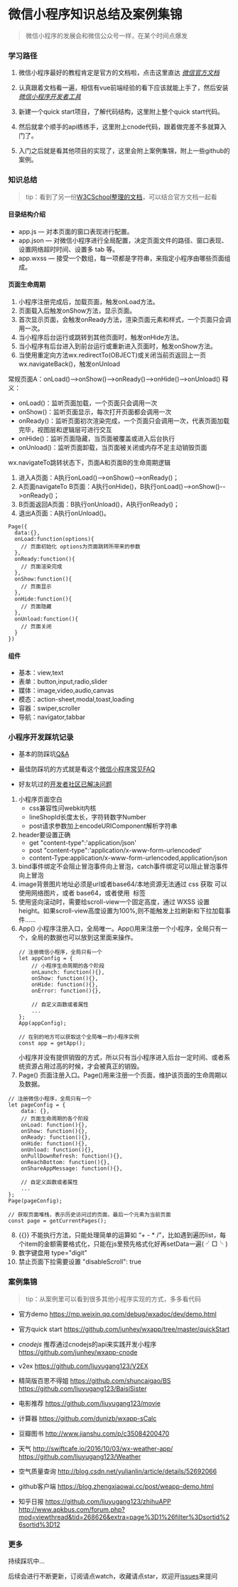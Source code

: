 # 微信小程序知识总结及案例集锦
>微信小程序的发展会和微信公众号一样，在某个时间点爆发

### 学习路径

1. 微信小程序最好的教程肯定是官方的文档啦，点击这里直达 *[微信官方文档](https://mp.weixin.qq.com/debug/wxadoc/dev/index.html)*

2. 认真跟着文档看一遍，相信有vue前端经验的看下应该就能上手了，然后安装 *[微信小程序开发者工具](https://mp.weixin.qq.com/debug/wxadoc/dev/devtools/download.html)*

3. 新建一个quick start项目，了解代码结构，这里附上整个quick start代码。

4. 然后就拿个顺手的api练练手，这里附上cnode代码，跟着做完差不多就算入门了。

5. 入门之后就是看其他项目的实现了，这里会附上案例集锦，附上一些github的案例。


### 知识总结

> tip：看到了另一份[W3CSchool整理的文档](http://www.w3cschool.cn/weixinapp/)，可以结合官方文档一起看

#### 目录结构介绍

- app.js — 对本页面的窗口表现进行配置。
- app.json — 对微信小程序进行全局配置，决定页面文件的路径、窗口表现、设置网络超时时间、设置多 tab 等。
- app.wxss — 接受一个数组，每一项都是字符串，来指定小程序由哪些页面组成。

#### 页面生命周期

1. 小程序注册完成后，加载页面，触发onLoad方法。
2. 页面载入后触发onShow方法，显示页面。
3. 首次显示页面，会触发onReady方法，渲染页面元素和样式，一个页面只会调用一次。
4. 当小程序后台运行或跳转到其他页面时，触发onHide方法。
5. 当小程序有后台进入到前台运行或重新进入页面时，触发onShow方法。
6. 当使用重定向方法wx.redirectTo(OBJECT)或关闭当前页返回上一页wx.navigateBack()，触发onUnload

常规页面A：onLoad()-->onShow()-->onReady()-->onHide()-->onUnload()
释义：
- onLoad()：监听页面加载，一个页面只会调用一次
- onShow()：监听页面显示，每次打开页面都会调用一次
- onReady()：监听页面初次渲染完成，一个页面只会调用一次，代表页面加载完毕，视图层和逻辑层可进行交互
- onHide()：监听页面隐藏，当页面被覆盖或进入后台执行
- onUnload()：监听页面卸载，当页面被关闭或内存不足主动销毁页面

wx.navigateTo跳转状态下，页面A和页面B的生命周期逻辑
1. 进入A页面：A执行onLoad()-->onShow()-->onReady()；
2. A页面navigateTo B页面：A执行onHide()，B执行onLoad()-->onShow()-->onReady()；
3. B页面返回A页面：B执行onUnload()，A执行onReady()；
4. 退出A页面：A执行onUnload()。
```
Page({
  data:{},
  onLoad:function(options){
    // 页面初始化 options为页面跳转所带来的参数
  },
  onReady:function(){
    // 页面渲染完成
  },
  onShow:function(){
    // 页面显示
  },
  onHide:function(){
    // 页面隐藏
  },
  onUnload:function(){
    // 页面关闭
  }
})
```

#### 组件

- 基本：view,text
- 表单：button,input,radio,slider
- 媒体：image,video,audio,canvas
- 模态：action-sheet,modal,toast,loading
- 容器：swiper,scroller
- 导航：navigator,tabbar

### 小程序开发踩坑记录

- 基本的防踩坑[Q&A](https://mp.weixin.qq.com/debug/wxadoc/dev/qa.html)

- 最佳防踩坑的方式就是看这个[微信小程序常见FAQ](https://developers.weixin.qq.com/blogdetail?action=get_post_info&lang=zh_CN&token=&docid=2fcdb7794d48c59f7624f53e94d0ae22)

- 好友坑过的[开发者社区已解决问题](https://developers.weixin.qq.com/home?tab=1&labels=&lang=zh_CN&token=)


1. 小程序页面空白
    - css兼容性问webkit内核
    - lineShopId长度太长，字符转数字Number
    - post请求参数加上encodeURIComponent解析字符串
2. header要设置正确
    - get "content-type":'application/json'
    - post "content-type":'application/x-www-form-urlencoded'
    - content-Type:application/x-www-form-urlencoded,application/json
3. bind事件绑定不会阻止冒泡事件向上冒泡，catch事件绑定可以阻止冒泡事件向上冒泡
4. image背景图片地址必须是url或者base64/本地资源无法通过 css 获取 可以使用网络图片，或者 base64，或者使用 <image/> 标签
5. 使用竖向滚动时，需要给scroll-view一个固定高度，通过 WXSS 设置 height。如果scroll-view高度设置为100%,则不能触发上拉刷新和下拉加载事件......
6. App() 小程序注册入口，全局唯一。App()用来注册一个小程序，全局只有一个，全局的数据也可以放到这里面来操作。
    ```
    // 注册微信小程序，全局只有一个
    let appConfig = {
        // 小程序生命周期的各个阶段
        onLaunch: function(){},
        onShow: function(){},
        onHide: function(){},
        onError: function(){},
    
        // 自定义函数或者属性
        ...
    };
    App(appConfig);
    
    // 在别的地方可以获取这个全局唯一的小程序实例
    const app = getApp();
    ```
    小程序并没有提供销毁的方式，所以只有当小程序进入后台一定时间、或者系统资源占用过高的时候，才会被真正的销毁。
7. Page() 页面注册入口。Page()用来注册一个页面，维护该页面的生命周期以及数据。
```
// 注册微信小程序，全局只有一个
let pageConfig = {
    data: {},
    // 页面生命周期的各个阶段
    onLoad: function(){},
    onShow: function(){},
    onReady: function(){},
    onHide: function(){},
    onUnload: function(){},
    onPullDownRefresh: function(){},
    onReachBottom: function(){},
    onShareAppMessage: function(){},

    // 自定义函数或者属性
    ...
};
Page(pageConfig);

// 获取页面堆栈，表示历史访问过的页面，最后一个元素为当前页面
const page = getCurrentPages();
```
8. {{}} 不能执行方法，只能处理简单的运算如 “+ - * /”，比如遇到遍历list，每个item的金额需要格式化，只能在js里预先格式化好再setData一遍( ╯□╰ )
9. 数字键盘用 type="digit"
10. 禁止页面下拉需要设置 "disableScroll": true 


### 案例集锦

> tip：从案例里可以看到很多其他小程序实现的方式，多多看代码

- 官方demo
https://mp.weixin.qq.com/debug/wxadoc/dev/demo.html

- 官方quick start
https://github.com/junhey/wxapp/tree/master/quickStart

- *cnodejs* 推荐通过cnodejs的api来实践开发小程序
https://github.com/junhey/wxapp-cnode

- v2ex
https://github.com/liuyugang123/V2EX

- 精简版百思不得姐
https://github.com/shuncaigao/BS
https://github.com/liuyugang123/BaisiSister

- 电影推荐
https://github.com/liuyugang123/movie


- 计算器 
https://github.com/dunizb/wxapp-sCalc

- 豆瓣图书 
http://www.jianshu.com/p/c35084200470

- 天气 
http://swiftcafe.io/2016/10/03/wx-weather-app/
https://github.com/liuyugang123/Weather

- 空气质量查询 
http://blog.csdn.net/yulianlin/article/details/52692066

- github客户端 
https://blog.zhengxiaowai.cc/post/weapp-demo.html

- 知乎日报 
https://github.com/liuyugang123/zhihuAPP
http://www.apkbus.com/forum.php?mod=viewthread&tid=268626&extra=page%3D1%26filter%3Dsortid%26sortid%3D12

### 更多

持续踩坑中...

后续会进行不断更新，订阅请点watch，收藏请点star，欢迎开[issues](https://github.com/junhey/wxapp/issues/new)来提问

